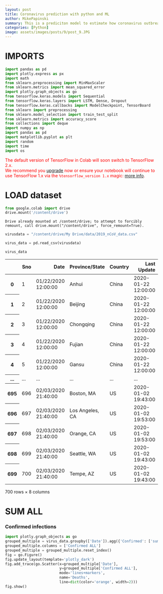 ```yaml
---
layout: post
title: Coronavirus prediction with python and ML
author: MikePapinski
summary: This is a prediciton model to estimate how coronavirus outbreak will evolve over days.
categories: [Python]
image: assets/images/posts/9/post_9.JPG
---
```



# IMPORTS


```python
import pandas as pd
import plotly.express as px
import math
from sklearn.preprocessing import MinMaxScaler
from sklearn.metrics import mean_squared_error
import plotly.graph_objects as go
from tensorflow.keras.models import Sequential
from tensorflow.keras.layers import LSTM, Dense, Dropout
from tensorflow.keras.callbacks import ModelCheckpoint, TensorBoard
from sklearn import preprocessing
from sklearn.model_selection import train_test_split
from sklearn.metrics import accuracy_score
from collections import deque
import numpy as np
import pandas as pd
import matplotlib.pyplot as plt
import random
import time
import os
```


<p style="color: red;">
The default version of TensorFlow in Colab will soon switch to TensorFlow 2.x.<br>
We recommend you <a href="https://www.tensorflow.org/guide/migrate" target="_blank">upgrade</a> now 
or ensure your notebook will continue to use TensorFlow 1.x via the <code>%tensorflow_version 1.x</code> magic:
<a href="https://colab.research.google.com/notebooks/tensorflow_version.ipynb" target="_blank">more info</a>.</p>



# LOAD dataset


```python
from google.colab import drive
drive.mount('/content/drive')
```

    Drive already mounted at /content/drive; to attempt to forcibly remount, call drive.mount("/content/drive", force_remount=True).
    


```python
virusdata = "/content/drive/My Drive/data/2019_nCoV_data.csv"

```


```python
virus_data = pd.read_csv(virusdata)
```


```python
virus_data
```


<table class="dataframe">
  <thead>
    <tr style="text-align: right;">
      <th></th>
      <th>Sno</th>
      <th>Date</th>
      <th>Province/State</th>
      <th>Country</th>
      <th>Last Update</th>
      <th>Confirmed</th>
      <th>Deaths</th>
      <th>Recovered</th>
    </tr>
  </thead>
  <tbody>
    <tr>
      <th>0</th>
      <td>1</td>
      <td>01/22/2020 12:00:00</td>
      <td>Anhui</td>
      <td>China</td>
      <td>2020-01-22 12:00:00</td>
      <td>1.0</td>
      <td>0.0</td>
      <td>0.0</td>
    </tr>
    <tr>
      <th>1</th>
      <td>2</td>
      <td>01/22/2020 12:00:00</td>
      <td>Beijing</td>
      <td>China</td>
      <td>2020-01-22 12:00:00</td>
      <td>14.0</td>
      <td>0.0</td>
      <td>0.0</td>
    </tr>
    <tr>
      <th>2</th>
      <td>3</td>
      <td>01/22/2020 12:00:00</td>
      <td>Chongqing</td>
      <td>China</td>
      <td>2020-01-22 12:00:00</td>
      <td>6.0</td>
      <td>0.0</td>
      <td>0.0</td>
    </tr>
    <tr>
      <th>3</th>
      <td>4</td>
      <td>01/22/2020 12:00:00</td>
      <td>Fujian</td>
      <td>China</td>
      <td>2020-01-22 12:00:00</td>
      <td>1.0</td>
      <td>0.0</td>
      <td>0.0</td>
    </tr>
    <tr>
      <th>4</th>
      <td>5</td>
      <td>01/22/2020 12:00:00</td>
      <td>Gansu</td>
      <td>China</td>
      <td>2020-01-22 12:00:00</td>
      <td>0.0</td>
      <td>0.0</td>
      <td>0.0</td>
    </tr>
    <tr>
      <th>...</th>
      <td>...</td>
      <td>...</td>
      <td>...</td>
      <td>...</td>
      <td>...</td>
      <td>...</td>
      <td>...</td>
      <td>...</td>
    </tr>
    <tr>
      <th>695</th>
      <td>696</td>
      <td>02/03/2020 21:40:00</td>
      <td>Boston, MA</td>
      <td>US</td>
      <td>2020-01-02 19:43:00</td>
      <td>1.0</td>
      <td>0.0</td>
      <td>0.0</td>
    </tr>
    <tr>
      <th>696</th>
      <td>697</td>
      <td>02/03/2020 21:40:00</td>
      <td>Los Angeles, CA</td>
      <td>US</td>
      <td>2020-01-02 19:53:00</td>
      <td>1.0</td>
      <td>0.0</td>
      <td>0.0</td>
    </tr>
    <tr>
      <th>697</th>
      <td>698</td>
      <td>02/03/2020 21:40:00</td>
      <td>Orange, CA</td>
      <td>US</td>
      <td>2020-01-02 19:53:00</td>
      <td>1.0</td>
      <td>0.0</td>
      <td>0.0</td>
    </tr>
    <tr>
      <th>698</th>
      <td>699</td>
      <td>02/03/2020 21:40:00</td>
      <td>Seattle, WA</td>
      <td>US</td>
      <td>2020-01-02 19:43:00</td>
      <td>1.0</td>
      <td>0.0</td>
      <td>0.0</td>
    </tr>
    <tr>
      <th>699</th>
      <td>700</td>
      <td>02/03/2020 21:40:00</td>
      <td>Tempe, AZ</td>
      <td>US</td>
      <td>2020-01-02 19:43:00</td>
      <td>1.0</td>
      <td>0.0</td>
      <td>0.0</td>
    </tr>
  </tbody>
</table>
<p>700 rows × 8 columns</p>
</div>



# SUM ALL

### Confirmed infections


```python
import plotly.graph_objects as go
grouped_multiple = virus_data.groupby(['Date']).agg({'Confirmed': ['sum']})
grouped_multiple.columns = ['Confirmed ALL']
grouped_multiple = grouped_multiple.reset_index()
fig = go.Figure()
fig.update_layout(template='plotly_dark')
fig.add_trace(go.Scatter(x=grouped_multiple['Date'], 
                         y=grouped_multiple['Confirmed ALL'],
                         mode='lines+markers',
                         name='Deaths',
                         line=dict(color='orange', width=2)))
fig.show()
```

